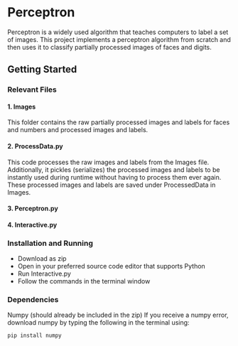 # Perceptron
Perceptron is a widely used algorithm that teaches computers to label a set of images. 
This project implements a perceptron algorithm from scratch and then uses it to classify partially processed images of faces and digits. 

## Getting Started
### Relevant Files
#### 1. Images
This folder contains the raw partially processed images and labels for faces and numbers and processed images and labels. 
#### 2. ProcessData.py
This code processes the raw images and labels from the Images file. Additionally, it pickles (serializes) the processed images and labels to be instantly used during runtime without having to process them ever again. These processed images and labels are saved under ProcessedData in Images. 
#### 3. Perceptron.py
#### 4. Interactive.py

### Installation and Running
- Download as zip
- Open in your preferred source code editor that supports Python 
- Run Interactive.py
- Follow the commands in the terminal window

### Dependencies
Numpy (should already be included in the zip) 
If you receive a numpy error, download numpy by typing the following in the terminal using: 
```
pip install numpy
```

###




